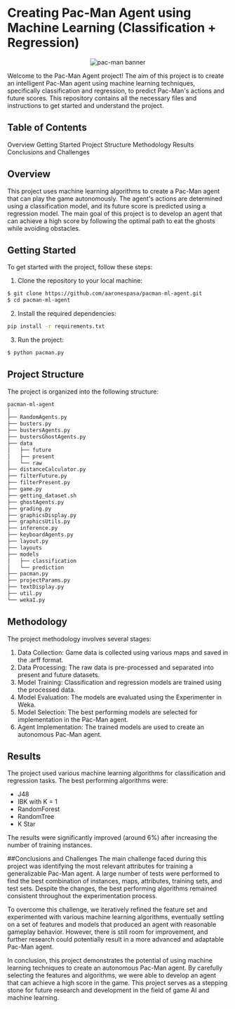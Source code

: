 # Creating Pac-Man Agent using Machine Learning (Classification + Regression)
<p align="center">
  <img src="https://lh3.googleusercontent.com/H8hhcUas7f9Pi4aMLTQfSTVk1wwE1d_SPYYGldXn9S8GARJis2ED4EpnIfXzfBhTP8KZM64bFnmgowpU3Ct7b7OznwcRakNOM3mB2KRr=s660" alt="pac-man banner" />
</p>
  
Welcome to the Pac-Man Agent project! The aim of this project is to create an intelligent Pac-Man agent using machine learning techniques, specifically classification and regression, to predict Pac-Man's actions and future scores. This repository contains all the necessary files and instructions to get started and understand the project.

## Table of Contents
Overview
Getting Started
Project Structure
Methodology
Results
Conclusions and Challenges

## Overview
This project uses machine learning algorithms to create a Pac-Man agent that can play the game autonomously. The agent's actions are determined using a classification model, and its future score is predicted using a regression model. The main goal of this project is to develop an agent that can achieve a high score by following the optimal path to eat the ghosts while avoiding obstacles.

## Getting Started

To get started with the project, follow these steps:

1. Clone the repository to your local machine:
```bash
$ git clone https://github.com/aaronespasa/pacman-ml-agent.git
$ cd pacman-ml-agent
```

2. Install the required dependencies:
```bash
pip install -r requirements.txt
```

3. Run the project:
```bash
$ python pacman.py
```

## Project Structure
The project is organized into the following structure:
```bash
pacman-ml-agent
│
├── RandomAgents.py
├── busters.py
├── bustersAgents.py
├── bustersGhostAgents.py
├── data
│   ├── future
│   ├── present
│   └── raw
├── distanceCalculator.py
├── filterFuture.py
├── filterPresent.py
├── game.py
├── getting_dataset.sh
├── ghostAgents.py
├── grading.py
├── graphicsDisplay.py
├── graphicsUtils.py
├── inference.py
├── keyboardAgents.py
├── layout.py
├── layouts
├── models
│   ├── classification
│   └── prediction
├── pacman.py
├── projectParams.py
├── textDisplay.py
├── util.py
└── wekaI.py
```

## Methodology
The project methodology involves several stages:

1. Data Collection: Game data is collected using various maps and saved in the .arff format.
2. Data Processing: The raw data is pre-processed and separated into present and future datasets.
3. Model Training: Classification and regression models are trained using the processed data.
4. Model Evaluation: The models are evaluated using the Experimenter in Weka.
5. Model Selection: The best performing models are selected for implementation in the Pac-Man agent.
6. Agent Implementation: The trained models are used to create an autonomous Pac-Man agent.

## Results
The project used various machine learning algorithms for classification and regression tasks. The best performing algorithms were:

<ul>
<li>J48</li>
<li>IBK with K = 1</li>
<li>RandomForest</li>
<li>RandomTree</li>
<li>K Star</li>
</ul>

The results were significantly improved (around 6%) after increasing the number of training instances.

##Conclusions and Challenges
The main challenge faced during this project was identifying the most relevant attributes for training a generalizable Pac-Man agent. A large number of tests were performed to find the best combination of instances, maps, attributes, training sets, and test sets. Despite the changes, the best performing algorithms remained consistent throughout the experimentation process.

To overcome this challenge, we iteratively refined the feature set and experimented with various machine learning algorithms, eventually settling on a set of features and models that produced an agent with reasonable gameplay behavior. However, there is still room for improvement, and further research could potentially result in a more advanced and adaptable Pac-Man agent.

In conclusion, this project demonstrates the potential of using machine learning techniques to create an autonomous Pac-Man agent. By carefully selecting the features and algorithms, we were able to develop an agent that can achieve a high score in the game. This project serves as a stepping stone for future research and development in the field of game AI and machine learning.
